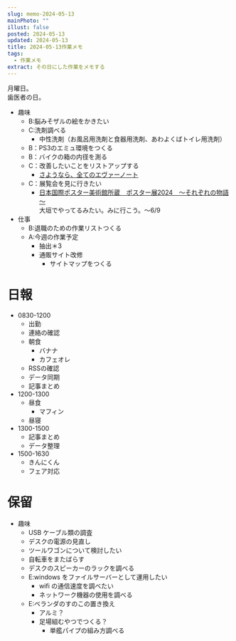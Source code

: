 ```yaml
---
slug: memo-2024-05-13
mainPhoto: ""
illust: false
posted: 2024-05-13
updated: 2024-05-13
title: 2024-05-13作業メモ
tags:
  - 作業メモ
extract: その日にした作業をメモする
---
```


月曜日。  
歯医者の日。

- 趣味
  - B:脳みそザルの絵をかきたい
  - C:洗剤調べる
    - 中性洗剤（お風呂用洗剤と食器用洗剤、あわよくばトイレ用洗剤）
  - B：PS3のエミュ環境をつくる
  - B：バイクの箱の内径を測る
  - C：改善したいことをリストアップする 
    - [さようなら、全てのエヴァーノート](https://honeshabri.hatenablog.com/entry/Evernote_to_Obsidian)  
  - C：展覧会を見に行きたい
    - [日本国際ポスター美術館所蔵　ポスター展2024　～それぞれの物語～](https://www.japandesign.ne.jp/event/postermuseum-ogaki-2024/)  
    大垣でやってるみたい。みに行こう。〜6/9
- 仕事
  - B:退職のための作業リストつくる
  - A:今週の作業予定
    - 抽出＊3
    - 通販サイト改修
      - サイトマップをつくる

# 日報

- 0830-1200
  - 出勤
  - 連絡の確認
  - 朝食
    - バナナ
    - カフェオレ
  - RSSの確認
  - データ同期
  - 記事まとめ
- 1200-1300
  - 昼食
    - マフィン
  - 昼寝
- 1300-1500
  - 記事まとめ
  - データ整理
- 1500-1630
  - きんにくん
  - フェア対応
# 保留

- 趣味
  - USB ケーブル類の調査
  - デスクの電源の見直し
  - ツールワゴンについて検討したい
  - 自転車をまたばらす
  - デスクのスピーカーのラックを調べる
  - E:windows をファイルサーバーとして運用したい
    - wifi の通信速度を調べたい
    - ネットワーク機器の使用を調べる
  - E:ベランダのすのこの置き換え
    - アルミ？
    - 足場組むやつでつくる？
      - 単艦パイプの組み方調べる
